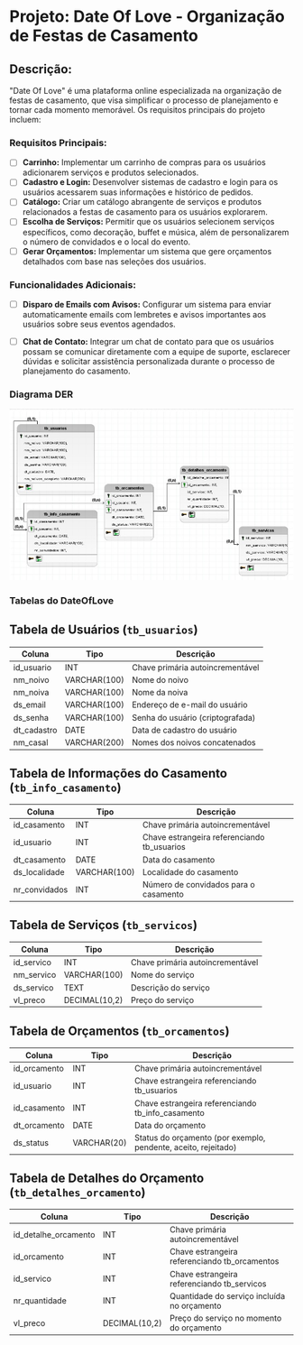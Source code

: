 # Projeto: Date Of Love - Organização de Festas de Casamento

## Descrição:

"Date Of Love" é uma plataforma online especializada na organização de festas de casamento, que visa simplificar o processo de planejamento e tornar cada momento memorável. Os requisitos principais do projeto incluem:

### Requisitos Principais:

- [ ] **Carrinho:** Implementar um carrinho de compras para os usuários adicionarem serviços e produtos selecionados.
- [ ] **Cadastro e Login:** Desenvolver sistemas de cadastro e login para os usuários acessarem suas informações e histórico de pedidos.
- [ ] **Catálogo:** Criar um catálogo abrangente de serviços e produtos relacionados a festas de casamento para os usuários explorarem.
- [ ] **Escolha de Serviços:** Permitir que os usuários selecionem serviços específicos, como decoração, buffet e música, além de personalizarem o número de convidados e o local do evento.
- [ ] **Gerar Orçamentos:** Implementar um sistema que gere orçamentos detalhados com base nas seleções dos usuários.

### Funcionalidades Adicionais:

- [ ] **Disparo de Emails com Avisos:** Configurar um sistema para enviar automaticamente emails com lembretes e avisos importantes aos usuários sobre seus eventos agendados.
- [ ] **Chat de Contato:** Integrar um chat de contato para que os usuários possam se comunicar diretamente com a equipe de suporte, esclarecer dúvidas e solicitar assistência personalizada durante o processo de planejamento do casamento.


### Diagrama DER

![Diagrama DER](der.jpg)

### Tabelas do DateOfLove

## Tabela de Usuários (`tb_usuarios`)

| Coluna                | Tipo         | Descrição                                      |
|-----------------------|--------------|------------------------------------------------|
| id_usuario            | INT          | Chave primária autoincrementável               |
| nm_noivo              | VARCHAR(100) | Nome do noivo                                  |
| nm_noiva              | VARCHAR(100) | Nome da noiva                                  |
| ds_email              | VARCHAR(100) | Endereço de e-mail do usuário                  |
| ds_senha              | VARCHAR(100) | Senha do usuário (criptografada)               |
| dt_cadastro           | DATE         | Data de cadastro do usuário                    |
| nm_casal              | VARCHAR(200) | Nomes dos noivos concatenados                   |

## Tabela de Informações do Casamento (`tb_info_casamento`)

| Coluna          | Tipo         | Descrição                                        |
|-----------------|--------------|--------------------------------------------------|
| id_casamento    | INT          | Chave primária autoincrementável                 |
| id_usuario      | INT          | Chave estrangeira referenciando tb_usuarios       |
| dt_casamento    | DATE         | Data do casamento                                |
| ds_localidade   | VARCHAR(100) | Localidade do casamento                          |
| nr_convidados   | INT          | Número de convidados para o casamento            |

## Tabela de Serviços (`tb_servicos`)

| Coluna        | Tipo         | Descrição                                      |
|---------------|--------------|------------------------------------------------|
| id_servico    | INT          | Chave primária autoincrementável               |
| nm_servico    | VARCHAR(100) | Nome do serviço                                |
| ds_servico    | TEXT         | Descrição do serviço                           |
| vl_preco      | DECIMAL(10,2)| Preço do serviço                               |

## Tabela de Orçamentos (`tb_orcamentos`)

| Coluna         | Tipo         | Descrição                                          |
|----------------|--------------|----------------------------------------------------|
| id_orcamento   | INT          | Chave primária autoincrementável                   |
| id_usuario     | INT          | Chave estrangeira referenciando tb_usuarios        |
| id_casamento   | INT          | Chave estrangeira referenciando tb_info_casamento  |
| dt_orcamento   | DATE         | Data do orçamento                                  |
| ds_status      | VARCHAR(20)  | Status do orçamento (por exemplo, pendente, aceito, rejeitado) |

## Tabela de Detalhes do Orçamento (`tb_detalhes_orcamento`)

| Coluna               | Tipo         | Descrição                                       |
|----------------------|--------------|-------------------------------------------------|
| id_detalhe_orcamento| INT           | Chave primária autoincrementável                |
| id_orcamento         | INT          | Chave estrangeira referenciando tb_orcamentos    |
| id_servico           | INT          | Chave estrangeira referenciando tb_servicos      |
| nr_quantidade        | INT          | Quantidade do serviço incluída no orçamento     |
| vl_preco             | DECIMAL(10,2)| Preço do serviço no momento do orçamento        |
